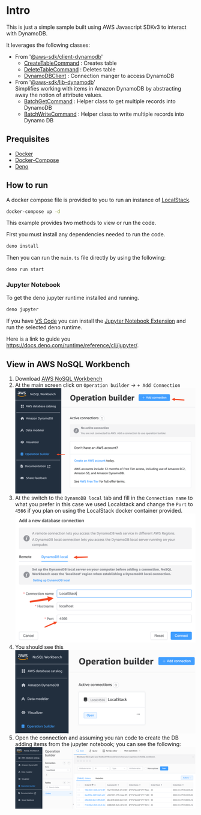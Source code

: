 # Intro

This is just a simple sample built using AWS Javascript SDKv3 to interact with DynamoDB. 

It leverages the following classes:
- From '[@aws-sdk/client-dynamodb](https://docs.aws.amazon.com/AWSJavaScriptSDK/v3/latest/client/dynamodb/)'
    - [CreateTableCommand](https://docs.aws.amazon.com/AWSJavaScriptSDK/v3/latest/client/dynamodb/command/CreateTableCommand/) : Creates table
    - [DeleteTableCommand](https://docs.aws.amazon.com/AWSJavaScriptSDK/v3/latest/client/dynamodb/command/DeleteTableCommand/) : Deletes table
    - [DynamoDBClient](https://docs.aws.amazon.com/AWSJavaScriptSDK/v3/latest/client/dynamodb/) : Connection manger to access DynamoDB
- From '[@aws-sdk/lib-dynamodb](https://docs.aws.amazon.com/AWSJavaScriptSDK/v3/latest/Package/-aws-sdk-lib-dynamodb/)'
    <br>
    Simplifies working with items in Amazon DynamoDB by abstracting away the notion of attribute values. 
    - [BatchGetCommand](https://docs.aws.amazon.com/AWSJavaScriptSDK/v3/latest/Package/-aws-sdk-lib-dynamodb/Class/BatchGetCommand/) : Helper class to get multiple records into DynamoDB
    - [BatchWriteCommand](https://docs.aws.amazon.com/AWSJavaScriptSDK/v3/latest/Package/-aws-sdk-lib-dynamodb/Class/BatchWriteCommand/) : Helper class to write multiple records into Dynamo DB

## Prequisites
- [Docker](https://docs.docker.com/get-started/get-docker/)
- [Docker-Compose](https://docs.docker.com/compose/install/)
- [Deno](https://docs.deno.com/runtime/)

## How to run

A docker compose file is provided to you to run an instance of [LocalStack](https://localstack.cloud).
```bash
docker-compose up -d
```

This example provides two methods to view or run the code. 

First you must install any dependencies needed to run the code.

```bash
deno install
```

Then you can run the `main.ts` file directly by using the following:

```bash
deno run start
```

### Jupyter Notebook

To get the deno jupyter runtime installed and running.

```bash
deno jupyter
```
If you have [VS Code](https://code.visualstudio.com) you can install the [Jupyter Notebook Extension](https://marketplace.visualstudio.com/items?itemName=ms-toolsai.jupyter) and run the selected deno runtime.

Here is a link to guide you https://docs.deno.com/runtime/reference/cli/jupyter/.

## View in AWS NoSQL Workbench

1. Download [AWS NoSQL Workbench](https://docs.aws.amazon.com/amazondynamodb/latest/developerguide/workbench.settingup.html)
2. At the main screen click on `Operation builder` -> `+ Add Connection` ![Add_Connection](./imgs/Add_connection.png)
3. At the switch to the `DynamoDB local` tab and fill in the `Connection name` to what you prefer in this case we used Localstack and change the `Port` to `4566` if you plan on using the LocalStack docker container provided. ![Configure Connection](./imgs/Configure_for_LocalStack.png)
4. You should see this ![View of Connections](./imgs/View_of_Connections.png)
5. Open the connection and assuming you ran code to create the DB adding items from the jupyter notebook; you can see the following: ![View of Orders Table](./imgs/View_of_Orders_Table.png)